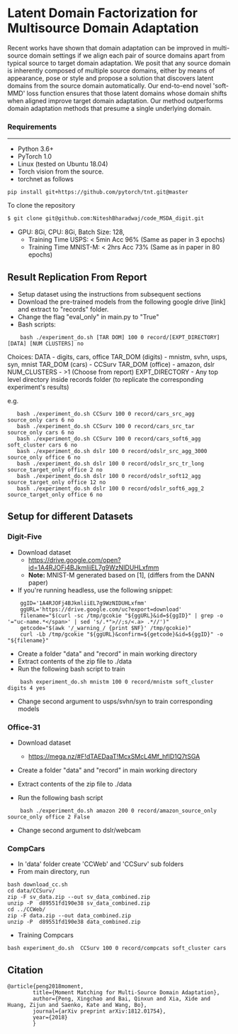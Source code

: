 
Latent Domain Factorization for Multisource Domain Adaptation
==================

Recent works have shown that domain adaptation can be improved in multi-source domain settings if we align each pair of source domains apart from typical source to target domain adaptation. We posit that any source domain is inherently composed of multiple source domains, either by means of appearance, pose or style and propose a solution that discovers latent domains from the source domain automatically. Our end-to-end novel 'soft-MMD' loss function ensures that those latent domains whose domain shifts when aligned improve target domain adaptation. Our method outperforms domain adaptation methods that presume a single underlying domain.

### Requirements
-----------
 - Python 3.6+
 - PyTorch 1.0
- Linux (tested on Ubuntu 18.04)
- Torch vision from the source.
- torchnet as follows
```
pip install git+https://github.com/pytorch/tnt.git@master
```

To clone the repository
``` bash
$ git clone git@github.com:NiteshBharadwaj/code_MSDA_digit.git
```

- GPU: 8Gi, CPU: 8Gi, Batch Size: 128, 
	- Training Time USPS: < 5min Acc 96% (Same as paper in 3 epochs) 
	- Training Time MNIST-M: < 2hrs Acc 73% (Same as in paper in 80 epochs)

## Result Replication From Report
- Setup dataset using the instructions from subsequent sections
- Download the pre-trained models from the following google drive [link] and extract to "records" folder.
- Change the flag "eval_only" in main.py to "True"
- Bash scripts:
```
    bash ./experiment_do.sh [TAR DOM] 100 0 record/[EXPT_DIRECTORY] [DATA] [NUM CLUSTERS] no 	
```
Choices: 
DATA - digits, cars, office
TAR_DOM (digits) - mnistm, svhn, usps, syn, mnist
TAR_DOM (cars) - CCSurv
TAR_DOM (office) - amazon, dslr
NUM_CLUSTERS - >1 (Choose from report)
EXPT_DIRECTORY - Any top level directory inside records folder (to replicate the corresponding experiment's results)


e.g.
```
   bash ./experiment_do.sh CCSurv 100 0 record/cars_src_agg source_only cars 6 no
   bash ./experiment_do.sh CCSurv 100 0 record/cars_src_tar source_only cars 6 no
   bash ./experiment_do.sh CCSurv 100 0 record/cars_soft6_agg soft_cluster cars 6 no
   bash ./experiment_do.sh dslr 100 0 record/odslr_src_agg_3000 source_only office 6 no
   bash ./experiment_do.sh dslr 100 0 record/odslr_src_tr_long source_target_only office 2 no
   bash ./experiment_do.sh dslr 100 0 record/odslr_soft12_agg source_target_only office 12 no
   bash ./experiment_do.sh dslr 100 0 record/odslr_soft6_agg_2 source_target_only office 6 no                             
```
## Setup for different Datasets

### Digit-Five
- Download dataset 
	- https://drive.google.com/open?id=1A4RJOFj4BJkmliiEL7g9WzNIDUHLxfmm
	- **Note:** MNIST-M generated based on [1], (differs from the DANN paper)
- If you're running headless, use the following snippet: 
```
    ggID='1A4RJOFj4BJkmliiEL7g9WzNIDUHLxfmm'  
    ggURL='https://drive.google.com/uc?export=download'  
    filename="$(curl -sc /tmp/gcokie "${ggURL}&id=${ggID}" | grep -o '="uc-name.*</span>' | sed 's/.*">//;s/<.a> .*//')"  
    getcode="$(awk '/_warning_/ {print $NF}' /tmp/gcokie)"  
    curl -Lb /tmp/gcokie "${ggURL}&confirm=${getcode}&id=${ggID}" -o "${filename}"  
```    
- Create a folder "data" and "record" in main working directory
- Extract contents of the zip file to ./data
- Run the following bash script to train
```
    bash experiment_do.sh mnistm 100 0 record/mnistm soft_cluster digits 4 yes
```
- Change second argument to usps/svhn/syn to train corresponding models



### Office-31
- Download dataset 
	- https://mega.nz/#F!dTAEDaaT!McxSMcL4Mf_hfID1Q7tSGA

- Create a folder "data" and "record" in main working directory
- Extract contents of the zip file to ./data
- Run the following bash script
```
    bash ./experiment_do.sh amazon 200 0 record/amazon_source_only source_only office 2 False
```
- Change second argument to dslr/webcam


### CompCars     
- In 'data' folder create 'CCWeb' and 'CCSurv' sub folders
- From main directory, run 
```
bash download_cc.sh
cd data/CCSurv/
zip -F sv_data.zip --out sv_data_combined.zip
unzip -P  d89551fd190e38 sv_data_combined.zip
cd ../CCWeb/
zip -F data.zip --out data_combined.zip
unzip -P  d89551fd190e38 data_combined.zip
```

- Training Compcars
```
bash experiment_do.sh  CCSurv 100 0 record/compcats soft_cluster cars
```
## Citation
```
@article{peng2018moment,
        title={Moment Matching for Multi-Source Domain Adaptation},
        author={Peng, Xingchao and Bai, Qinxun and Xia, Xide and Huang, Zijun and Saenko, Kate and Wang, Bo},
        journal={arXiv preprint arXiv:1812.01754},
        year={2018}
        }
```
             

